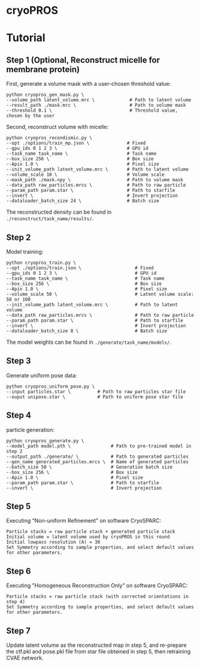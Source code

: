 # cryoPROS

# Tutorial

## Step 1 (Optional, Reconstruct micelle for membrane protein) 

First, generate a volume mask with a user-chosen threshold value:
```shell
python cryopros_gen_mask.py \
--volume_path latent_volume.mrc \             # Path to latent volume
--result_path ./mask.mrc \                    # Path to volume mask
--threshold 0.1 \                             # Threshold value, chosen by the user
```

Second, reconstruct volume with micelle:
```shell
python cryopros_recondismic.py \
--opt ./options/train_mp.json \              # Fixed
--gpu_ids 0 1 2 3 \                          # GPU id
--task_name task_name \                      # Task name
--box_size 256 \                             # Box size
--Apix 1.0 \                                 # Pixel size
--init_volume_path latent_volume.mrc \       # Path to latent volume
--volume_scale 10 \                          # Volume scale
--mask_path ./mask.npy \                     # Path to volume mask
--data_path raw_particles.mrcs \             # Path to raw particle
--param_path param.star \                    # Path to starfile
--invert \                                   # Invert projection
--dataloader_batch_size 24 \                 # Batch size
```
The reconstructed density can be found in `./reconstruct/task_name/results/`.


## Step 2
Model training:
```shell
python cryopros_train.py \
--opt ./options/train.json \                    # Fixed
--gpu_ids 0 1 2 3 \                             # GPU id
--task_name task_name \                         # Task name
--box_size 256 \                                # Box size
--Apix 1.0 \                                    # Pixel size
--volume_scale 50 \                             # Latent volume scale: 50 or 100
--init_volume_path latent_volume.mrc \          # Path to latent volume
--data_path raw_particles.mrcs \                # Path to raw particle
--param_path param.star \                       # Path to starfile
--invert \                                      # Invert projection
--dataloader_batch_size 8 \                     # Batch size
```
The model weights can be found in `./generate/task_name/models/`.

## Step 3

Generate uniform pose data:

```shell
python cryopros_uniform_pose.py \
--input particles.star \		  # Path to raw particles star file
--ouput unipose.star \            # Path to uniform pose star file
```

## Step 4

particle generation:
```shell
python cryopros_generate.py \
--model_path model.pth \               # Path to pre-trained model in step 2
--output_path ./generate/ \            # Path to generated particles
--gen_name generated_particles.mrcs \  # Name of generated particles
--batch_size 50 \                      # Generation batch size
--box_size 256 \                       # Box size
--Apix 1.0 \                           # Pixel size
--param_path param.star \              # Path to starfile
--invert \                             # Invert projection
```

## Step 5
Executing "Non-uniform Refinement" on software CryoSPARC:
```
Particle stacks = raw particle stack + generated particle stack
Initial volume = latent volume used by cryoPROS in this round
Initial lowpass resolution (A) = 30
Set Symmetry according to sample properties, and select default values for other parameters.
```

## Step 6
Executing "Homogeneous Reconstruction Only" on software CryoSPARC:
```
Particle stacks = raw particle stack (with corrected orientations in step 4)
Set Symmetry according to sample properties, and select default values for other parameters.
```

## Step 7
Update latent volume as the reconstructed map in step 5, and re-prepare the ctf.pkl and pose.pkl file from star file obteined in step 5, then retraining CVAE network.
